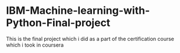 # IBM-Machine-learning-with-Python-Final-project
This is the final project which i did as a part of the certification course which i took in coursera
